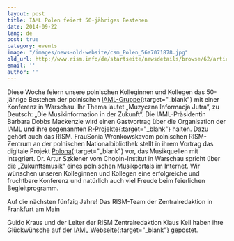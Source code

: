 ```yaml
---
layout: post
title: IAML Polen feiert 50-jähriges Bestehen
date: 2014-09-22
lang: de
post: true
category: events
image: "/images/news-old-website/csm_Polen_56a7071878.jpg"
old_url: http://www.rism.info/de/startseite/newsdetails/browse/62/article/64/iaml-poland-celebrates-50-years.html
email: ''
author: ''
---
```



Diese Woche feiern unsere polnischen Kolleginnen und Kollegen das 50-jährige Bestehen der polnischen [IAML-Gruppe](http://www.iaml.pl/){:target="_blank"} mit einer Konferenz in Warschau. Ihr Thema lautet „Muzyczna Informacja Jutra“, zu Deutsch: „Die Musikinformation in der Zukunft“. Die IAML-Präsidentin Barbara Dobbs Mackenzie wird einen Gastvortrag über die Organisation der IAML und ihre sogenannten [R-Projekte](http://www.r-musicprojects.org/){:target="_blank"} halten. Dazu gehört auch das RISM. FrauSonia Wronkowskavom polnischen RISM-Zentrum an der polnischen Nationalbibliothek stellt in ihrem Vortrag das digitale Projekt [Polona](http://polona.pl/){:target="_blank"} vor, das Musikquellen mit integriert. Dr. Artur Szklener vom Chopin-Institut in Warschau spricht über die „Zukunftsmusik“ eines polnischen Musikportals im Internet. Wir wünschen unseren Kolleginnen und Kollegen eine erfolgreiche und fruchtbare Konferenz und natürlich auch viel Freude beim feierlichen Begleitprogramm.

Auf die nächsten fünfzig Jahre!
Das RISM-Team der Zentralredaktion in Frankfurt am Main

Guido Kraus und der Leiter der RISM Zentralredaktion Klaus Keil haben ihre Glückwünsche auf der [IAML Webseite](http://www.iaml.info/en/node/1168/){:target="_blank"} gepostet.


